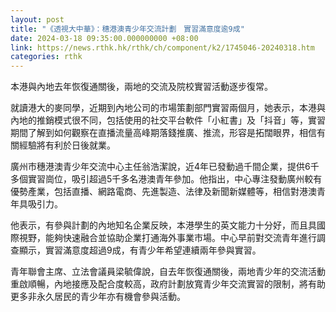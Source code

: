 ```yaml
---
layout: post
title: "《透視大中華》：穗港澳青少年交流計劃　實習滿意度逾9成"
date: 2024-03-18 09:35:00.000000000 +08:00
link: https://news.rthk.hk/rthk/ch/component/k2/1745046-20240318.htm
categories: rthk
---
```


本港與內地去年恢復通關後，兩地的交流及院校實習活動逐步復常。

就讀港大的麥同學，近期到內地公司的市場策劃部門實習兩個月，她表示，本港與內地的推銷模式很不同，包括使用的社交平台軟件「小紅書」及「抖音」等，實習期間了解到如何觀察在直播流量高峰期落錢推廣、推流，形容是拓闊眼界，相信有關經驗將有利於日後就業。

廣州市穗港澳青少年交流中心主任翁浩潔說，近4年已發動過千間企業，提供6千多個實習崗位，吸引超過5千多名港澳青年參加。他指出，中心專注發動廣州較有優勢產業，包括直播、網路電商、先進製造、法律及新聞新媒體等，相信對港澳青年具吸引力。

他表示，有參與計劃的內地知名企業反映，本港學生的英文能力十分好，而且具國際視野，能夠快速融合並協助企業打通海外事業市場。中心早前對交流青年進行調查顯示，實習滿意度超過9成，有青少年希望連續兩年參與實習。 

青年聯會主席、立法會議員梁毓偉說，自去年恢復通關後，兩地青少年的交流活動重啟順暢，內地接應及配合度較高，政府計劃放寬青少年交流實習的限制，將有助更多非永久居民的青少年亦有機會參與活動。
